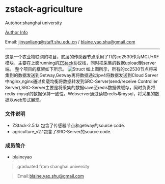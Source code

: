 # zstack-agriculture
Autohor:shanghai university

[Author Info](http://www.scie-ce.shu.edu.cn/Default.aspx?tabid=17377)

Email: jinyanliang@staff.shu.edu.cn / blaine.yao.shu@gmail.com
***
这是一个农业物联网的项目，底层的传感器节点采用了TI的cc2530作为MCU+RF模块，主要在上面running的[ZStack](http://www.ti.com.cn/tool/cn/z-stack)协议栈，同时把采集的数据upload到server端。
整个项目的框架如下所示。
![Struct](/1.png)
如上图所示，所有的cc2530节点将采集到的数据发送到Getway,Getway再将数据通过ipv4将数据发送到Cloud Server中nginx,nginx通过负载均衡将数据转发到SRC-Server(send/receive Controller Server),SRC-Server主要是将采集的数据save至redis数据做缓存，同时负责将redis-mysql的数据保持一致性，Webserver通过读取redis与mysql，将采集的数据以web形式展现。

### 文件说明
* ZStack-2.5.1a 包含了传感器节点和getway的source code.
* agriculture_v2.1包含了SRC-Server的source code.

### 成员简介
* blaineyao

> graduated from shanghai university

> Email:blaine.yao.shu@gmail.com
